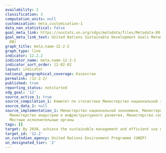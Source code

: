 ```yaml
---
availability: 2
classification: 3
computation_units: null
customisation: meta.customisation-1
data_non_statistical: false
goal_meta_link: https://unstats.un.org/sdgs/metadata/files/Metadata-08-04-02.pdf
goal_meta_link_text: United Nations Sustainable Development Goals Metadata (PDF 783
  KB)
graph_title: meta.name-12-2-2
graph_type: line
indicator: 12.2.2
indicator_name: meta.name-12-2-2
indicator_sort_order: 12-02-02
layout: indicator
national_geographical_coverage: Казахстан
permalink: /12-2-2/
published: true
reporting_status: notstarted
sdg_goal: '12'
source_active_1: true
source_compilation_1: Комитет по статистике Министерство национальной экономики РК
source_data_1: null
source_implementation_1: Министерство национальной экономики, Министерство энергетики,
  Министерство индустрии и инфраструктурного развития, Министерство сельского хозяйства,
  Местные исполнительные органы
tags: []
target: By 2030, achieve the sustainable management and efficient use of natural resources
target_id: '12.2'
un_custodian_agency: United Nations Environment Programme (UNEP)
un_designated_tier: '2'
---
```

